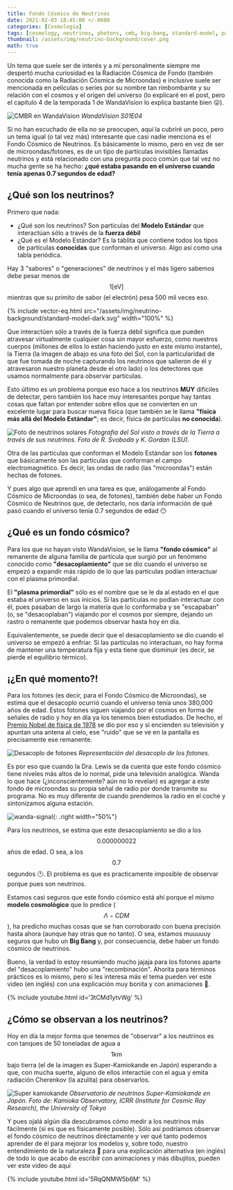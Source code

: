 ```yaml
---
title: Fondo Cósmico de Neutrinos
date: 2021-02-03 18:45:00 +/-0600
categories: [Cosmología]
tags: [cosmology, neutrinos, photons, cmb, big-bang, standard-model, particle-physics]
thumbnail: /assets/img/neutrino-background/cover.png
math: true
---
```


Un tema que suele ser de interés y a mí personalmente siempre me despertó mucha curiosidad es la Radiación Cósmica de Fondo (también conocida como la Radiación Cósmica de Microondas) e inclusive suele ser mencionada en películas o series por su nombre tan rimbombante y su relación con el cosmos y el origen del universo (lo explicaré en el post, pero el capítulo 4 de la temporada 1 de WandaVision lo explica bastante bien 😛).

![CMBR en WandaVision](/assets/img/neutrino-background/wandavision.png)
_WandaVision S01E04_

Si no han escuchado de ella no se preocupen, aquí la cubriré un poco, pero un tema igual (o tal vez más) interesante que casi nadie menciona es el Fondo Cósmico de Neutrinos. Es básicamente lo mismo, pero en vez de ser de microondas/fotones, es de un tipo de partículas invisibles llamadas neutrinos y está relacionado con una pregunta poco común que tal vez no mucha gente se ha hecho: **¿qué estaba pasando en el universo cuando tenía apenas 0.7 segundos de edad?**

## ¿Qué son los neutrinos?

Primero que nada:

* ¿Qué son los neutrinos? Son partículas del **Modelo Estándar** que interactúan sólo a través de la **fuerza débil**
* ¿Qué es el Modelo Estándar? Es la tablita que contiene todos los tipos de partículas **conocidas** que conforman el universo. Algo así como una tabla periódica.

Hay 3 "sabores" o "generaciones" de neutrinos y el más ligero sabemos debe pesar menos de $$1 \text{[eV]}$$ mientras que su primito de sabor (el electrón) pesa 500 mil veces eso.

{% include vector-eq.html src="/assets/img/neutrino-background/standard-model-dark.svg" width="100%" %}

Que interactúen sólo a través de la fuerza débil significa que pueden atravesar virtualmente cualquier cosa sin mayor esfuerzo, como nuestros cuerpos (millones de ellos lo están haciendo justo en este mismo instante), la Tierra (la imagen de abajo es una foto del Sol, con la particularidad de que fue tomada de noche capturando los neutrinos que salieron de él y atravesaron nuestro planeta desde el otro lado) o los detectores que usamos normalmente para observar partículas.

Esto último es un problema porque eso hace a los neutrinos **MUY** difíciles de detectar, pero también los hace muy interesantes porque hay tantas cosas que faltan por entender sobre ellos que se convierten en un excelente lugar para buscar nueva física (que también se le llama **"física más allá del Modelo Estándar"**; es decir, física de partículas **no conocida**).

![Foto de neutrinos solares](/assets/img/neutrino-background/neutrinos-photo-sun.jpg)
_Fotografía del Sol visto a través de la Tierra a través de sus neutrinos. Foto de R. Svoboda y K. Gordan (LSU)._

Otra de las partículas que conforman el Modelo Estándar son los **fotones** que básicamente son las partículas que conforman el campo electromagnético. Es decir, las ondas de radio (las "microondas") están hechas de fotones.

Y pues algo que aprendí en una tarea es que, análogamente al Fondo Cósmico de Microondas (o sea, de fotones), también debe haber un Fondo Cósmico de Neutrinos que, de detectarlo, nos daría información de qué pasó cuando el universo tenía 0.7 segundos de edad 😶

## ¿Qué es un fondo cósmico?

Para los que no hayan visto WandaVision, se le llama **"fondo cósmico"** al remanente de alguna familia de partícula que surgió por un fenómeno conocido como **"desacoplamiento"** que se dio cuando el universo se empezó a expandir más rápido de lo que las partículas podían interactuar con el plasma primordial.

El **"plasma primordial"** sólo es el nombre que se le da al estado en el que estaba el universo en sus inicios. Si las partículas no podían interactuar con él, pues pasaban de largo la materia que lo conformaba y se "escapaban" (o, se "desacoplaban") viajando por el cosmos por siempre, dejando un rastro o remanente que podemos observar hasta hoy en día.

Equivalentemente, se puede decir que el desacoplamiento se dio cuando el universo se empezó a enfriar. Si las partículas no interactuan, no hay forma de mantener una temperatura fija y esta tiene que disminuir (es decir, se pierde el equilibrio térmico).

## ¡¿En qué momento?!

Para los fotones (es decir, para el Fondo Cósmico de Microondas), se estima que el desacoplo ocurrió cuando el universo tenía unos 380,000 años de edad. Estos fotones siguen viajando por el cosmos en forma de señales de radio y hoy en día ya los tenemos bien estudiados. De hecho, el [Premio Nobel de física de 1978](https://www.nobelprize.org/prizes/physics/1978/summary/) se dio por eso y si encienden su televisión y apuntan una antena al cielo, ese "ruido" que se ve en la pantalla es precisamente ese remanente.

![Desacoplo de fotones](/assets/img/neutrino-background/photon-decoupling.jpeg)
_Representación del desacoplo de los fotones._

Es por eso que cuando la Dra. Lewis se da cuenta que este fondo cósmico tiene niveles más altos de lo normal, pide una televisión analógica. Wanda lo que hace (¿inconscientemente? aún no lo revelan) es agregar a este fondo de microondas su propia señal de radio por donde transmite su programa. No es muy diferente de cuando prendemos la radio en el coche y sintonizamos alguna estación.

![wanda-signal](/assets/img/neutrino-background/cover.png){: .right width="50%"}

Para los neutrinos, se estima que este desacoplamiento se dio a los $$0.000000022$$ años de edad. O sea, a los $$0.7$$ segundos :clock1:. El problema es que es practicamente imposible de observar porque pues son neutrinos.

Estamos casi seguros que este fondo cósmico está ahí porque el mismo **modelo cosmológico** que lo predice ($$\Lambda - CDM$$), ha predicho muchas cosas que se han corroborado con buena precisión hasta ahora (aunque hay otras que no tanto). O sea, estamos muuuuuy seguros que hubo un **Big Bang** y, por consecuencia, debe haber un fondo cósmico de neutrinos.

Bueno, la verdad lo estoy resumiendo mucho jajaja para los fotones aparte del "desacoplamiento" hubo una "recombinación". Ahorita para términos prácticos es lo mismo, pero si les interesa más el tema pueden ver este video (en inglés) con una explicación muy bonita y con animaciones 🙂.

{% include youtube.html id='3tCMd1ytvWg' %}

## ¿Cómo se observan a los neutrinos?

Hoy en día la mejor forma que tenemos de "observar" a los neutrinos es con tanques de 50 toneladas de agua a $$1 \text{km}$$ bajo tierra (el de la imagen es Super-Kamiokande en Japón) esperando a que, con mucha suerte, alguno de ellos interactúe con el agua y emita radiación Cherenkov (la azulita) para observarlos.

![Super kamiokande](/assets/img/neutrino-background/super-kamiokande.jpg)
_Observatorio de neutrinos Super-Kamiokande en Japón. Foto de: Kamioka Observatory, ICRR (Institute for Cosmic Ray Research), the University of Tokyo_

Y pues ojalá algún día descubramos cómo medir a los neutrinos más fácilmente (si es que es físicamente posible). Sólo así podríamos observar el fondo cósmico de neutrinos diréctamente y ver qué tanto podemos aprender de él para mejorar los modelos y, sobre todo, nuestro entendimiento de la naturaleza 🙂 para una explicación alternativa (en inglés) de todo lo que acabo de escribir con animaciones y más dibujitos, pueden ver este video de aquí

{% include youtube.html id='5RqQNMW5b6M' %}